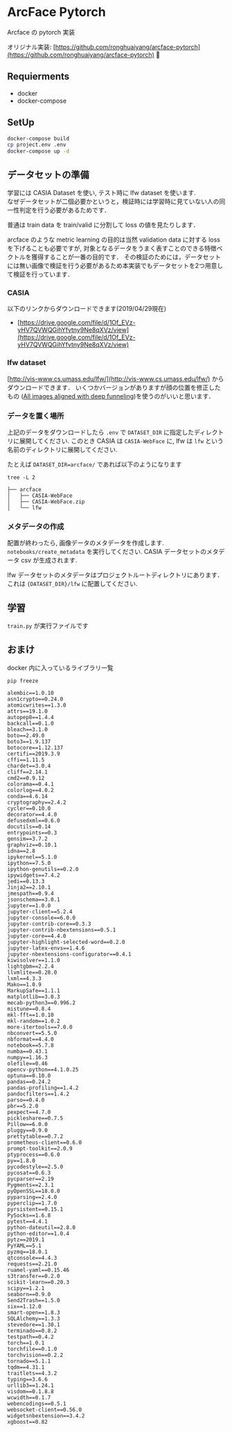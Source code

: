 # ArcFace Pytorch

Arcface の pytorch 実装

オリジナル実装: [https://github.com/ronghuaiyang/arcface-pytorch](https://github.com/ronghuaiyang/arcface-pytorch) :pray:

## Requierments

* docker
* docker-compose

## SetUp

```bash
docker-compose build
cp project.env .env
docker-compose up -d
```

## データセットの準備

学習には CASIA Dataset を使い, テスト時に lfw dataset を使います.  
なぜデータセットが二個必要かというと，検証時には学習時に見ていない人の同一性判定を行う必要があるためです．

普通は train data を train/valid に分割して loss の値を見たりします．

arcface のような metric learning の目的は当然 validation data に対する loss を下げることも必要ですが, 対象となるデータをうまく表すことのできる特徴ベクトルを獲得することが一番の目的です．
その検証のためには，データセットには無い画像で検証を行う必要があるため本実装でもデータセットを2つ用意して検証を行っています．

### CASIA

以下のリンクからダウンロードできます(2019/04/29現在)

* [https://drive.google.com/file/d/1Of_EVz-yHV7QVWQGihYfvtny9Ne8qXVz/view](https://drive.google.com/file/d/1Of_EVz-yHV7QVWQGihYfvtny9Ne8qXVz/view)

### lfw dataset

[http://vis-www.cs.umass.edu/lfw/](http://vis-www.cs.umass.edu/lfw/) からダウンロードできます．
いくつかバージョンがありますが顔の位置を修正したもの ([All images aligned with deep funneling](http://vis-www.cs.umass.edu/lfw/lfw-deepfunneled.tgz))を使うのがいいと思います．

### データを置く場所

上記のデータをダウンロードしたら `.env` で `DATASET_DIR` に指定したディレクトリに展開してください. このとき CASIA は `CASIA-WebFace` に, lfw は `lfw` という名前のディレクトリに展開してください.

たとえば `DATASET_DIR=arcface/` であれば以下のようになります

```
tree -L 2

├── arcface
│   ├── CASIA-WebFace
│   ├── CASIA-WebFace.zip
│   └── lfw
```

### メタデータの作成

配置が終わったら, 画像データのメタデータを作成します. `notebooks/create_metadata` を実行してください. CASIA データセットのメタデータ csv が生成されます.

lfw データセットのメタデータはプロジェクトルートディレクトリにあります．これは `{DATASET_DIR}/lfw` に配置してください.

## 学習

`train.py` が実行ファイルです

## おまけ

docker 内に入っているライブラリ一覧

```
pip freeze 

alembic==1.0.10
asn1crypto==0.24.0
atomicwrites==1.3.0
attrs==19.1.0
autopep8==1.4.4
backcall==0.1.0
bleach==3.1.0
boto==2.49.0
boto3==1.9.137
botocore==1.12.137
certifi==2019.3.9
cffi==1.11.5
chardet==3.0.4
cliff==2.14.1
cmd2==0.9.12
colorama==0.4.1
colorlog==4.0.2
conda==4.6.14
cryptography==2.4.2
cycler==0.10.0
decorator==4.4.0
defusedxml==0.6.0
docutils==0.14
entrypoints==0.3
gensim==3.7.2
graphviz==0.10.1
idna==2.8
ipykernel==5.1.0
ipython==7.5.0
ipython-genutils==0.2.0
ipywidgets==7.4.2
jedi==0.13.3
Jinja2==2.10.1
jmespath==0.9.4
jsonschema==3.0.1
jupyter==1.0.0
jupyter-client==5.2.4
jupyter-console==6.0.0
jupyter-contrib-core==0.3.3
jupyter-contrib-nbextensions==0.5.1
jupyter-core==4.4.0
jupyter-highlight-selected-word==0.2.0
jupyter-latex-envs==1.4.6
jupyter-nbextensions-configurator==0.4.1
kiwisolver==1.1.0
lightgbm==2.2.4
llvmlite==0.28.0
lxml==4.3.3
Mako==1.0.9
MarkupSafe==1.1.1
matplotlib==3.0.3
mecab-python3==0.996.2
mistune==0.8.4
mkl-fft==1.0.10
mkl-random==1.0.2
more-itertools==7.0.0
nbconvert==5.5.0
nbformat==4.4.0
notebook==5.7.8
numba==0.43.1
numpy==1.16.3
olefile==0.46
opencv-python==4.1.0.25
optuna==0.10.0
pandas==0.24.2
pandas-profiling==1.4.2
pandocfilters==1.4.2
parso==0.4.0
pbr==5.2.0
pexpect==4.7.0
pickleshare==0.7.5
Pillow==6.0.0
pluggy==0.9.0
prettytable==0.7.2
prometheus-client==0.6.0
prompt-toolkit==2.0.9
ptyprocess==0.6.0
py==1.8.0
pycodestyle==2.5.0
pycosat==0.6.3
pycparser==2.19
Pygments==2.3.1
pyOpenSSL==18.0.0
pyparsing==2.4.0
pyperclip==1.7.0
pyrsistent==0.15.1
PySocks==1.6.8
pytest==4.4.1
python-dateutil==2.8.0
python-editor==1.0.4
pytz==2019.1
PyYAML==5.1
pyzmq==18.0.1
qtconsole==4.4.3
requests==2.21.0
ruamel-yaml==0.15.46
s3transfer==0.2.0
scikit-learn==0.20.3
scipy==1.2.1
seaborn==0.9.0
Send2Trash==1.5.0
six==1.12.0
smart-open==1.8.3
SQLAlchemy==1.3.3
stevedore==1.30.1
terminado==0.8.2
testpath==0.4.2
torch==1.0.1
torchfile==0.1.0
torchvision==0.2.2
tornado==5.1.1
tqdm==4.31.1
traitlets==4.3.2
typing==3.6.6
urllib3==1.24.1
visdom==0.1.8.8
wcwidth==0.1.7
webencodings==0.5.1
websocket-client==0.56.0
widgetsnbextension==3.4.2
xgboost==0.82
```